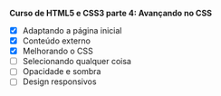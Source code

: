 **Curso de HTML5 e CSS3 parte 4: Avançando no CSS**
- [x] Adaptando a página inicial
- [x] Conteúdo externo
- [x] Melhorando o CSS
- [ ] Selecionando qualquer coisa
- [ ] Opacidade e sombra
- [ ] Design responsivos
